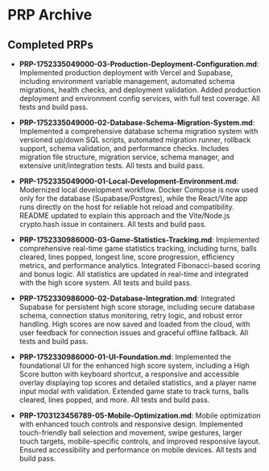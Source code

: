 # PRP Archive

## Completed PRPs

- **PRP-1752335049000-03-Production-Deployment-Configuration.md**: Implemented production deployment with Vercel and Supabase, including environment variable management, automated schema migrations, health checks, and deployment validation. Added production deployment and environment config services, with full test coverage. All tests and build pass.

- **PRP-1752335049000-02-Database-Schema-Migration-System.md**: Implemented a comprehensive database schema migration system with versioned up/down SQL scripts, automated migration runner, rollback support, schema validation, and performance checks. Includes migration file structure, migration service, schema manager, and extensive unit/integration tests. All tests and build pass.

- **PRP-1752335049000-01-Local-Development-Environment.md**: Modernized local development workflow. Docker Compose is now used only for the database (Supabase/Postgres), while the React/Vite app runs directly on the host for reliable hot reload and compatibility. README updated to explain this approach and the Vite/Node.js crypto.hash issue in containers. All tests and build pass.

- **PRP-1752330986000-03-Game-Statistics-Tracking.md**: Implemented comprehensive real-time game statistics tracking, including turns, balls cleared, lines popped, longest line, score progression, efficiency metrics, and performance analytics. Integrated Fibonacci-based scoring and bonus logic. All statistics are updated in real-time and integrated with the high score system. All tests and build pass.

- **PRP-1752330986000-02-Database-Integration.md**: Integrated Supabase for persistent high score storage, including secure database schema, connection status monitoring, retry logic, and robust error handling. High scores are now saved and loaded from the cloud, with user feedback for connection issues and graceful offline fallback. All tests and build pass.

- **PRP-1752330986000-01-UI-Foundation.md**: Implemented the foundational UI for the enhanced high score system, including a High Score button with keyboard shortcut, a responsive and accessible overlay displaying top scores and detailed statistics, and a player name input modal with validation. Extended game state to track turns, balls cleared, lines popped, and more. All tests and build pass.

- **PRP-1703123456789-05-Mobile-Optimization.md**: Mobile optimization with enhanced touch controls and responsive design. Implemented touch-friendly ball selection and movement, swipe gestures, larger touch targets, mobile-specific controls, and improved responsive layout. Ensured accessibility and performance on mobile devices. All tests and build pass. 
